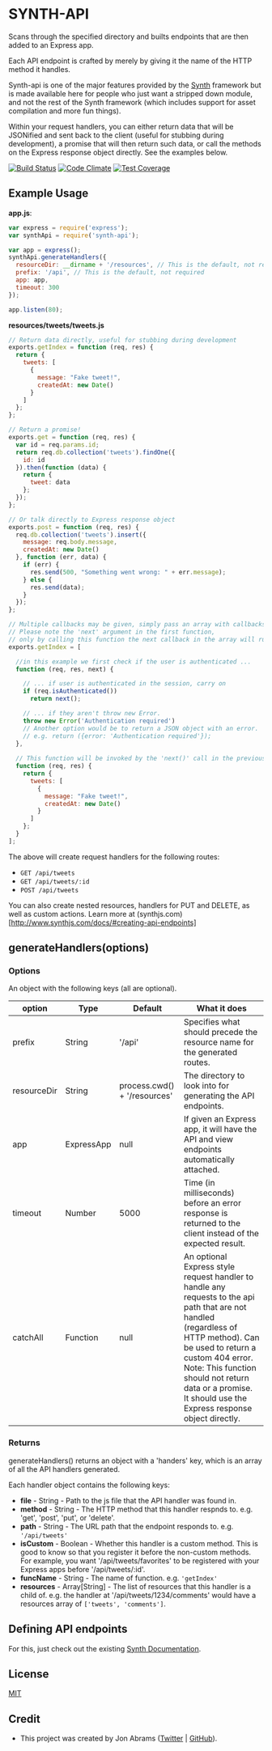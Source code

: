 # SYNTH-API

Scans through the specified directory and builts endpoints that are then added to an Express app.

Each API endpoint is crafted by merely by giving it the name of the HTTP method it handles.

Synth-api is one of the major features provided by the [Synth](http://www.synthjs.com) framework but is made available here for people who just want a stripped down module, and not the rest of the Synth framework (which includes support for asset compilation and more fun things).

Within your request handlers, you can either return data that will be JSONified and sent back to the client (useful for stubbing during development), a promise that will then return such data, or call the methods on the Express response object directly. See the examples below.

[![Build Status](https://travis-ci.org/JonAbrams/synth-api.svg)](https://travis-ci.org/JonAbrams/synth-api)
[![Code Climate](https://codeclimate.com/github/JonAbrams/synth-api.png)](https://codeclimate.com/github/JonAbrams/synth-api)
[![Test Coverage](https://codeclimate.com/github/JonAbrams/synth-api/coverage.png)](https://codeclimate.com/github/JonAbrams/synth-api)

## Example Usage

**app.js**:

```javascript
var express = require('express');
var synthApi = require('synth-api');

var app = express();
synthApi.generateHandlers({
  resourceDir: __dirname + '/resources', // This is the default, not required
  prefix: '/api', // This is the default, not required
  app: app,
  timeout: 300
});

app.listen(80);
```

**resources/tweets/tweets.js**

```javascript
// Return data directly, useful for stubbing during development
exports.getIndex = function (req, res) {
  return {
    tweets: [
      {
        message: "Fake tweet!",
        createdAt: new Date()
      }
    ]
  };
};

// Return a promise!
exports.get = function (req, res) {
  var id = req.params.id;
  return req.db.collection('tweets').findOne({
    id: id
  }).then(function (data) {
    return {
      tweet: data
    };
  });
};

// Or talk directly to Express response object
exports.post = function (req, res) {
  req.db.collection('tweets').insert({
    message: req.body.message,
    createdAt: new Date()
  }, function (err, data) {
    if (err) {
      res.send(500, "Something went wrong: " + err.message);
    } else {
      res.send(data);
    }
  });
};

// Multiple callbacks may be given, simply pass an array with callbacks
// Please note the 'next' argument in the first function,
// only by calling this function the next callback in the array will run.
exports.getIndex = [

  //in this example we first check if the user is authenticated ...
  function (req, res, next) {

    // ... if user is authenticated in the session, carry on 
    if (req.isAuthenticated())
      return next();

    // ... if they aren't throw new Error.
    throw new Error('Authentication required')
    // Another option would be to return a JSON object with an error.
    // e.g. return ({error: 'Authentication required'});
  },
	
  // This function will be invoked by the 'next()' call in the previous function 
  function (req, res) {
    return {
      tweets: [
        {
          message: "Fake tweet!",
          createdAt: new Date()
        }
      ]
    };
  }
];


```

The above will create request handlers for the following routes:

- `GET /api/tweets`
- `GET /api/tweets/:id`
- `POST /api/tweets`

You can also create nested resources, handlers for PUT and DELETE, as well as custom actions. Learn more at (synthjs.com)[http://www.synthjs.com/docs/#creating-api-endpoints]

## generateHandlers(options)

### Options

An object with the following keys (all are optional).

| option | Type | Default | What it does |
|--------|------|---------|--------------|
| prefix | String | '/api' | Specifies what should precede the resource name for the generated routes. |
| resourceDir | String | process.cwd() + '/resources' | The directory to look into for generating the API endpoints. |
|   app  | ExpressApp | null | If given an Express app, it will have the API and view endpoints automatically attached. |
| timeout| Number | 5000 | Time (in milliseconds) before an error response is returned to the client instead of the expected result. |
| catchAll | Function | null | An optional Express style request handler to handle any requests to the api path that are not handled (regardless of HTTP method). Can be used to return a custom 404 error. Note: This function should not return data or a promise. It should use the Express response object directly. |

### Returns

generateHandlers() returns an object with a 'handers' key, which is an array of all the API handlers generated.

Each handler object contains the following keys:

- **file** - String - Path to the js file that the API handler was found in.
- **method** - String - The HTTP method that this handler respnds to. e.g. 'get', 'post', 'put', or 'delete'.
- **path** - String - The URL path that the endpoint responds to. e.g. `'/api/tweets'`
- **isCustom** - Boolean - Whether this handler is a custom method. This is good to know so that you register it before the non-custom methods. For example, you want '/api/tweets/favorites' to be registered with your Express apps before '/api/tweets/:id'.
- **funcName** - String - The name of function. e.g. `'getIndex'`
- **resources** - Array[String] - The list of resources that this handler is a child of. e.g. the handler at '/api/tweets/1234/comments' would have a resources array of `['tweets', 'comments']`.

## Defining API endpoints

For this, just check out the existing [Synth Documentation](http://www.synthjs.com).

## License

[MIT](https://github.com/JonAbrams/synth-api/blob/master/LICENSE)

## Credit

- This project was created by Jon Abrams ([Twitter](https://twitter.com/JonathanAbrams) | [GitHub](https://github.com/JonAbrams)).
